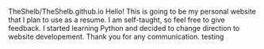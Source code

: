  TheShelb/TheShelb.github.io
Hello! This is going to be my personal website that I plan to use as a resume.
I am self-taught, so feel free to give feedback. I started learning Python and decided to change direction to 
website developement. Thank you for any communication. testing

